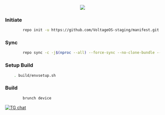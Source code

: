 <p align="center">
  <img src="https://i.imgur.com/32ihEhr.png"/>
</p>

### Initiate ###
```bash
        repo init -u https://github.com/VoltageOS-staging/manifest.git -b 14
```

### Sync ###
```bash
        repo sync -c -j$(nproc --all) --force-sync --no-clone-bundle --no-tags
```

### Setup Build ###
```bash
	. build/envsetup.sh
```

### Build ###
```bash
        brunch device
```
[![TG chat](https://img.shields.io/badge/Support-Telegram-%23e52c5f.svg?style=for-the-badge&logo=telegram&&labelColor=121217)](https://t.me/voltageos)
